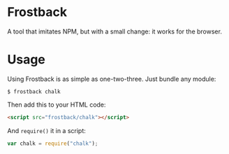 # Frostback
A tool that imitates NPM, but with a small change: it works for the browser.

# Usage
Using Frostback is as simple as one-two-three. Just bundle any module:
```
$ frostback chalk
```
Then add this to your HTML code:
```html
<script src="frostback/chalk"></script>
```
And `require()` it in a script:

```javascript
var chalk = require("chalk");
```
